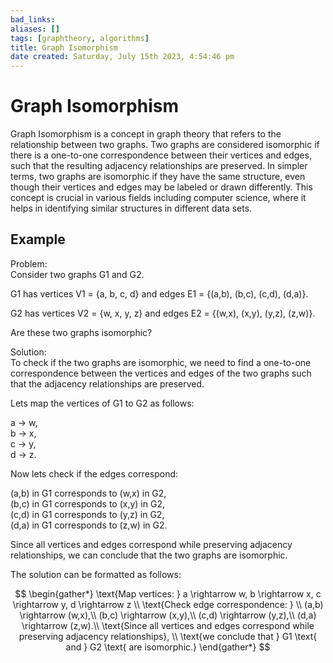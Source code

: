 ```yaml
---
bad_links: 
aliases: []
tags: [graphtheory, algorithms]
title: Graph Isomorphism
date created: Saturday, July 15th 2023, 4:54:46 pm
---
```

# Graph Isomorphism

Graph Isomorphism is a concept in graph theory that refers to the relationship between two graphs. Two graphs are considered isomorphic if there is a one-to-one correspondence between their vertices and edges, such that the resulting adjacency relationships are preserved. In simpler terms, two graphs are isomorphic if they have the same structure, even though their vertices and edges may be labeled or drawn differently. This concept is crucial in various fields including computer science, where it helps in identifying similar structures in different data sets.

## Example

Problem:  
Consider two graphs G1 and G2.

G1 has vertices V1 = {a, b, c, d} and edges E1 = {(a,b), (b,c), (c,d), (d,a)}.

G2 has vertices V2 = {w, x, y, z} and edges E2 = {(w,x), (x,y), (y,z), (z,w)}.

Are these two graphs isomorphic?

Solution:  
To check if the two graphs are isomorphic, we need to find a one-to-one correspondence between the vertices and edges of the two graphs such that the adjacency relationships are preserved.

Lets map the vertices of G1 to G2 as follows:

a -> w,  
b -> x,  
c -> y,  
d -> z.

Now lets check if the edges correspond:

(a,b) in G1 corresponds to (w,x) in G2,  
(b,c) in G1 corresponds to (x,y) in G2,  
(c,d) in G1 corresponds to (y,z) in G2,  
(d,a) in G1 corresponds to (z,w) in G2.

Since all vertices and edges correspond while preserving adjacency relationships, we can conclude that the two graphs are isomorphic.

The solution can be formatted as follows:

$$
\begin{gather*} 
\text{Map vertices: } a \rightarrow w, b \rightarrow x, c \rightarrow y, d \rightarrow z \\
\text{Check edge correspondence: } \\
(a,b) \rightarrow (w,x),\\
(b,c) \rightarrow (x,y),\\
(c,d) \rightarrow (y,z),\\
(d,a) \rightarrow (z,w).\\
\text{Since all vertices and edges correspond while preserving adjacency relationships}, \\
\text{we conclude that } G1 \text{ and } G2 \text{ are isomorphic.}
\end{gather*}
$$
